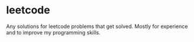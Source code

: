 # leetcode
Any solutions for leetcode problems that get solved. Mostly for experience and to improve my programming skills.

